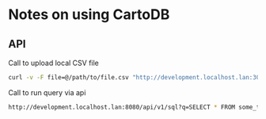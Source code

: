 # Notes on using CartoDB

## API

Call to upload local CSV file

```bash
curl -v -F file=@/path/to/file.csv "http://development.localhost.lan:3000/api/v1/imports/?api_key=API-KEY-HERE"
```

Call to run query via api

```bash
http://development.localhost.lan:8080/api/v1/sql?q=SELECT * FROM some_table&api_key=API-KEY-HERE
```